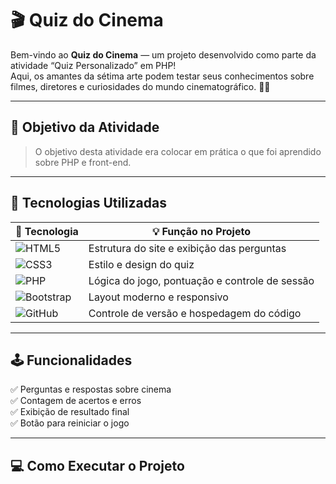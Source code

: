 # 🎬 Quiz do Cinema  

Bem-vindo ao **Quiz do Cinema** — um projeto desenvolvido como parte da atividade “Quiz Personalizado” em PHP!  
Aqui, os amantes da sétima arte podem testar seus conhecimentos sobre filmes, diretores e curiosidades do mundo cinematográfico. 🍿✨  

---

## 🎯 Objetivo da Atividade  

> O objetivo desta atividade era colocar em prática o que foi aprendido sobre PHP e front-end.  
>  
---

## 🚀 Tecnologias Utilizadas  

| 🧩 Tecnologia | 💡 Função no Projeto |
|----------------|---------------------|
| ![HTML5](https://img.shields.io/badge/HTML5-E34F26?style=for-the-badge&logo=html5&logoColor=white) | Estrutura do site e exibição das perguntas |
| ![CSS3](https://img.shields.io/badge/CSS3-1572B6?style=for-the-badge&logo=css3&logoColor=white) | Estilo e design do quiz |
| ![PHP](https://img.shields.io/badge/PHP-777BB4?style=for-the-badge&logo=php&logoColor=white) | Lógica do jogo, pontuação e controle de sessão |
| ![Bootstrap](https://img.shields.io/badge/Bootstrap-7952B3?style=for-the-badge&logo=bootstrap&logoColor=white) | Layout moderno e responsivo |
| ![GitHub](https://img.shields.io/badge/GitHub-181717?style=for-the-badge&logo=github&logoColor=white) | Controle de versão e hospedagem do código |

---

## 🕹️ Funcionalidades  

✅ Perguntas e respostas sobre cinema  
✅ Contagem de acertos e erros  
✅ Exibição de resultado final  
✅ Botão para reiniciar o jogo  

---

## 💻 Como Executar o Projeto  

